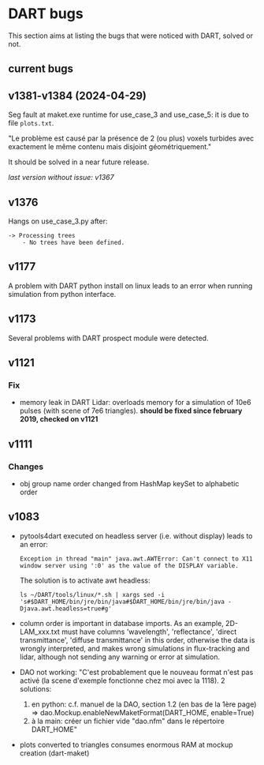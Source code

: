 # DART bugs
This section aims at listing the bugs that were noticed with DART, solved or not.

## current bugs

## v1381-v1384 (2024-04-29)
Seg fault at maket.exe runtime for use_case_3 and use_case_5:
it is due to file `plots.txt`.

"Le problème est causé par la présence de 2 (ou plus) voxels turbides avec exactement le même contenu mais disjoint géométriquement."

It should be solved in a near future release.

_last version without issue: v1367_

## v1376

Hangs on use_case_3.py after:
```
-> Processing trees 
    - No trees have been defined. 
```

## v1177
A problem with DART python install on linux leads to an error when running simulation from python interface.  

## v1173

Several problems with DART prospect module were detected.

## v1121
### Fix
* memory leak in DART Lidar: overloads memory for a simulation of 10e6 pulses (with scene of 7e6 triangles).
  **should be fixed since february 2019, checked on v1121**

## v1111
### Changes
* obj group name order changed from HashMap keySet to alphabetic order

## v1083

* pytools4dart executed on headless server (i.e. without display) leads to an error:

    `Exception in thread "main" java.awt.AWTError: Can't connect to X11 window server using ':0' as the value of the DISPLAY variable.`
     
     The solution is to activate awt headless:
     
     `ls ~/DART/tools/linux/*.sh | xargs sed -i 's#$DART_HOME/bin/jre/bin/java#$DART_HOME/bin/jre/bin/java -Djava.awt.headless=true#g'`
     

 

 
* column order is important in database imports. 
As an example, 2D-LAM_xxx.txt must have columns 'wavelength', 'reflectance', 'direct transmittance', 'diffuse transmittance' 
in this order, otherwise the data is wrongly interpreted, and makes wrong simulations in flux-tracking and lidar,
 although not sending any warning or error at simulation.

* DAO not working:
    "C'est probablement que le nouveau format n'est pas activé (la scene d'exemple fonctionne chez moi avec la 1118). 2 solutions:
    1) en python: c.f. manuel de la DAO, section 1.2 (en bas de la 1ère page) => dao.Mockup.enableNewMaketFormat(DART_HOME, enable=True)
    2) à la main: créer un fichier vide "dao.nfm" dans le répertoire DART_HOME"

* plots converted to triangles consumes enormous RAM at mockup creation (dart-maket)
